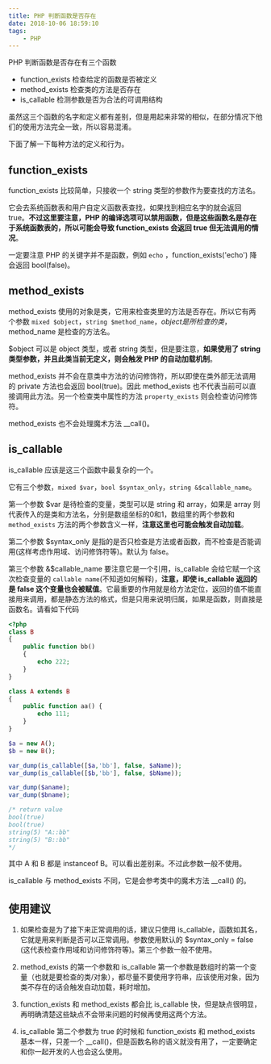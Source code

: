 ```yaml
---
title: PHP 判断函数是否存在
date: 2018-10-06 18:59:10
tags: 
    - PHP
---
```


PHP 判断函数是否存在有三个函数
 + function_exists 检查给定的函数是否被定义
 + method_exists 检查类的方法是否存在
 + is_callable 检测参数是否为合法的可调用结构
 
 虽然这三个函数的名字和定义都有差别，但是用起来非常的相似，在部分情况下他们的使用方法完全一致，所以容易混淆。
 
 下面了解一下每种方法的定义和行为。

## function_exists

function_exists 比较简单，只接收一个 string 类型的参数作为要查找的方法名。

它会去系统函数表和用户自定义函数表查找，如果找到相应名字的就会返回 true。**不过这里要注意，PHP 的编译选项可以禁用函数，但是这些函数名是存在于系统函数表的，所以可能会导致 function_exists 会返回 true 但无法调用的情况**。

一定要注意 PHP 的关键字并不是函数，例如 `echo` ，function_exists('echo') 降会返回 bool(false)。

## method_exists

method_exists 使用的对象是类，它用来检查类里的方法是否存在。所以它有两个参数 `mixed $object`，`string $method_name`，$object 是所检查的类，$method_name 是检查的方法名。

$object 可以是 object 类型，或者 string 类型，但是要注意，**如果使用了 string 类型参数，并且此类当前无定义，则会触发 PHP 的自动加载机制**。

method_exists 并不会在意类中方法的访问修饰符，所以即使在类外部无法调用的 private 方法也会返回 bool(true)。因此 method_exists 也不代表当前可以直接调用此方法。另一个检查类中属性的方法 `property_​exists` 则会检查访问修饰符。

method_exists 也不会处理魔术方法 __call()。

## is_callable

is_callable 应该是这三个函数中最复杂的一个。

它有三个参数，`mixed $var`，`bool $syntax_only`，`string &$callable_name`。

第一个参数 $var 是待检查的变量，类型可以是 string 和 array，如果是 array 则代表传入的是类和方法名，分别是数组坐标的0和1，数组里的两个参数和 `method_exists` 方法的两个参数含义一样，**注意这里也可能会触发自动加载**。

第二个参数 $syntax_only 是指的是否只检查是方法或者函数，而不检查是否能调用(这样考虑作用域、访问修饰符等)。默认为 false。

第三个参数 &$callable_name 要注意它是一个引用，is_callable 会给它赋一个这次检查变量的 `callable name`(不知道如何解释)，**注意，即使 is_callable 返回的是 false 这个变量也会被赋值**。它最重要的作用就是给方法定位，返回的值不能直接用来调用，都是静态方法的格式，但是只用来说明归属，如果是函数，则直接是函数名。请看如下代码
``` PHP
<?php
class B
{
    public function bb()
    {
        echo 222;
    }
}

class A extends B
{
    public function aa() {
        echo 111;
    }
}

$a = new A();
$b = new B();

var_dump(is_callable([$a,'bb'], false, $aName));
var_dump(is_callable([$b,'bb'], false, $bName));

var_dump($aname);
var_dump($bname);

/* return value
bool(true)
bool(true)
string(5) "A::bb"
string(5) "B::bb"
*/
```
其中 A 和 B 都是 instanceof B。可以看出差别来。不过此参数一般不使用。

is_callable 与 method_exists 不同，它是会参考类中的魔术方法 __call() 的。

## 使用建议

1. 如果检查是为了接下来正常调用的话，建议只使用 is_callable，函数如其名，它就是用来判断是否可以正常调用。参数使用默认的 $syntax_only = false (这代表检查作用域和访问修饰符等)。第三个参数一般不使用。

2. method_exists 的第一个参数和 is_callable 第一个参数是数组时的第一个变量（也就是要检查的类/对象），都尽量不要使用字符串，应该使用对象，因为类不存在的话会触发自动加载，耗时增加。

3. function_exists 和 method_exists 都会比 is_callable 快，但是缺点很明显，再明确清楚这些缺点不会带来问题的时候再使用这两个方法。

4. is_callable 第二个参数为 true 的时候和 function_exists 和 method_exists 基本一样，只差一个 __call()，但是函数名称的语义就没有用了，一定要确定和你一起开发的人也会这么使用。